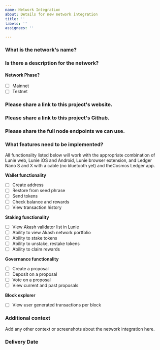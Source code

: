 ```yaml
---
name: Network Integration
about: Details for new network integration
title: ''
labels: ''
assignees: ''

---
```


### What is the network's name?


### Is there a description for the network?


#### Network Phase?
- [ ] Mainnet
- [ ] Testnet

### Please share a link to this project's website.


### Please share a link to this project's Github.


### Please share the full node endpoints we can use.


### What features need to be implemented?
All functionality listed below will work with the appropriate combination of Lunie web, Lunie iOS and Android, Lunie browser extension, and Ledger Nano S and X with a cable (no bluetooth yet) and theCosmos Ledger app.

**Wallet functionality**
- [ ] Create address
- [ ] Restore from seed phrase
- [ ] Send tokens
- [ ] Check balance and rewards
- [ ] View transaction history

**Staking functionality**
- [ ] View Akash validator list in Lunie
- [ ] Ability to view Akash network portfolio
- [ ] Ability to stake tokens
- [ ] Ability to unstake, restake tokens
- [ ] Ability to claim rewards

**Governance functionality**
- [ ] Create a proposal
- [ ] Deposit on a proposal
- [ ] Vote on a proposal
- [ ] View current and past proposals

**Block explorer**
- [ ] View user generated transactions per block

### Additional context
Add any other context or screenshots about the network integration here.

### Delivery Date
